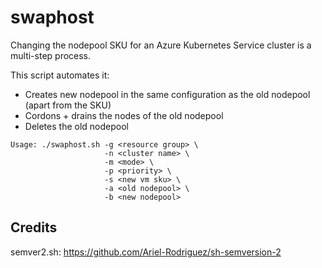 # swaphost

Changing the nodepool SKU for an Azure Kubernetes Service cluster is a multi-step process.

This script automates it:
- Creates new nodepool in the same configuration as the old nodepool (apart from the SKU)
- Cordons + drains the nodes of the old nodepool
- Deletes the old nodepool

```
Usage: ./swaphost.sh -g <resource group> \
                     -n <cluster name> \
                     -m <mode> \
                     -p <priority> \
                     -s <new vm sku> \
                     -a <old nodepool> \
                     -b <new nodepool>
```

## Credits
semver2.sh: https://github.com/Ariel-Rodriguez/sh-semversion-2
